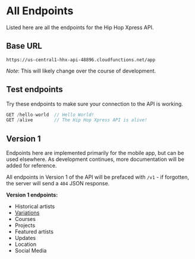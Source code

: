 # All Endpoints

Listed here are all the endpoints for the Hip Hop Xpress API.

## Base URL
```
https://us-central1-hhx-api-48896.cloudfunctions.net/app
```
_Note_: This will likely change over the course of development.

## Test endpoints
Try these endpoints to make sure your connection to the API is working.
```javascript
GET /hello-world  // Hello World!
GET /alive        // The Hip Hop Xpress API is alive!
```

## Version 1
Endpoints here are implemented primarily for the mobile app, but can be used elsewhere. As development continues, more documentation will be added for reference.

All endpoints in Version 1 of the API will be prefaced with `/v1` - if forgotten, the server will send a `404` JSON response.

**Version 1 endpoints:**
* Historical artists
* [Variations](variations)
* Courses
* Projects
* Featured artists
* Updates
* Location
* Social Media